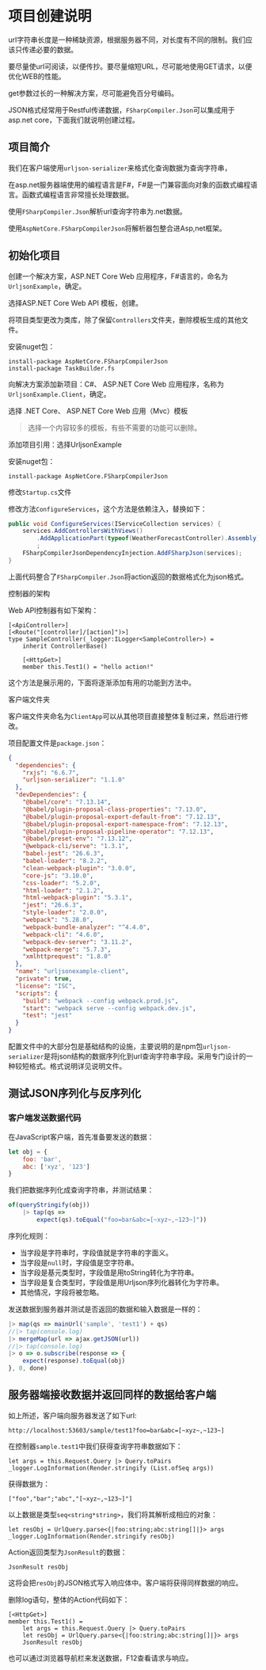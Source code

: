 # 项目创建说明

url字符串长度是一种稀缺资源，根据服务器不同，对长度有不同的限制。我们应该只传递必要的数据。

要尽量使url可阅读，以便传抄。要尽量缩短URL，尽可能地使用GET请求，以便优化WEB的性能。

get参数过长的一种解决方案，尽可能避免百分号编码。

JSON格式经常用于Restful传递数据，`FSharpCompiler.Json`可以集成用于asp.net core，下面我们就说明创建过程。

## 项目简介

我们在客户端使用`urljson-serializer`来格式化查询数据为查询字符串，

在asp.net服务器端使用的编程语言是F#，F#是一门兼容面向对象的函数式编程语言。函数式编程语言非常擅长处理数据。

使用`FSharpCompiler.Json`解析url查询字符串为.net数据。

使用`AspNetCore.FSharpCompilerJson`将解析器包整合进Asp,net框架。



## 初始化项目

创建一个解决方案，ASP.NET Core Web 应用程序，F#语言的，命名为`UrljsonExample`，确定。

选择ASP.NET Core Web API 模板，创建。

将项目类型更改为类库，除了保留`Controllers`文件夹，删除模板生成的其他文件。

安装nuget包：

```
install-package AspNetCore.FSharpCompilerJson
install-package TaskBuilder.fs
```

向解决方案添加新项目：C#、 ASP.NET Core Web 应用程序，名称为`UrljsonExample.Client`，确定。

选择 .NET Core、 ASP.NET Core Web 应用（Mvc）模板

> 选择一个内容较多的模板，有些不需要的功能可以删除。

添加项目引用：选择UrljsonExample

安装nuget包：

```
install-package AspNetCore.FSharpCompilerJson
```

修改`Startup.cs`文件

修改方法`ConfigureServices`，这个方法是依赖注入，替换如下：

```C#
public void ConfigureServices(IServiceCollection services) {
    services.AddControllersWithViews()
        .AddApplicationPart(typeof(WeatherForecastController).Assembly)
        ;
    FSharpCompilerJsonDependencyInjection.AddFSharpJson(services);
}
```

上面代码整合了`FSharpCompiler.Json`将action返回的数据格式化为json格式。

控制器的架构

Web API控制器有如下架构：

```F#
[<ApiController>]
[<Route("[controller]/[action]")>]
type SampleController(_logger:ILogger<SampleController>) =
    inherit ControllerBase()

    [<HttpGet>]
    member this.Test1() = "hello action!"
```

这个方法是展示用的，下面将逐渐添加有用的功能到方法中。

客户端文件夹

客户端文件夹命名为`ClientApp`可以从其他项目直接整体复制过来，然后进行修改。

项目配置文件是`package.json`：

```json
{
  "dependencies": {
    "rxjs": "6.6.7",
    "urljson-serializer": "1.1.0"
  },
  "devDependencies": {
    "@babel/core": "7.13.14",
    "@babel/plugin-proposal-class-properties": "7.13.0",
    "@babel/plugin-proposal-export-default-from": "7.12.13",
    "@babel/plugin-proposal-export-namespace-from": "7.12.13",
    "@babel/plugin-proposal-pipeline-operator": "7.12.13",
    "@babel/preset-env": "7.13.12",
    "@webpack-cli/serve": "1.3.1",
    "babel-jest": "26.6.3",
    "babel-loader": "8.2.2",
    "clean-webpack-plugin": "3.0.0",
    "core-js": "3.10.0",
    "css-loader": "5.2.0",
    "html-loader": "2.1.2",
    "html-webpack-plugin": "5.3.1",
    "jest": "26.6.3",
    "style-loader": "2.0.0",
    "webpack": "5.28.0",
    "webpack-bundle-analyzer": "^4.4.0",
    "webpack-cli": "4.6.0",
    "webpack-dev-server": "3.11.2",
    "webpack-merge": "5.7.3",
    "xmlhttprequest": "1.8.0"
  },
  "name": "urljsonexample-client",
  "private": true,
  "license": "ISC",
  "scripts": {
    "build": "webpack --config webpack.prod.js",
    "start": "webpack serve --config webpack.dev.js",
    "test": "jest"
  }
}
```

配置文件中的大部分包是基础结构的设施，主要说明的是npm包`urljson-serializer`是将json结构的数据序列化到url查询字符串字段。采用专门设计的一种较短格式。格式说明详见说明文件。

## 测试JSON序列化与反序列化

### 客户端发送数据代码

在JavaScript客户端，首先准备要发送的数据：

```js
let obj = {
    foo: 'bar',
    abc: ['xyz', '123']
}
```

我们把数据序列化成查询字符串，并测试结果：

```js
of(queryStringify(obj))
    |> tap(qs =>
        expect(qs).toEqual("foo=bar&abc=[~xyz~,~123~]"))
```

序列化规则：

- 当字段是字符串时，字段值就是字符串的字面义。
- 当字段是`null`时，字段值是空字符串。
- 当字段是基元类型时，字段值是用toString转化为字符串。
- 当字段是复合类型时，字段值是用Urljson序列化器转化为字符串。
- 其他情况，字段将被忽略。

发送数据到服务器并测试是否返回的数据和输入数据是一样的：

```js
|> map(qs => mainUrl('sample', 'test1') + qs)
//|> tap(console.log)
|> mergeMap(url => ajax.getJSON(url))
//|> tap(console.log)
|> o => o.subscribe(response => {
    expect(response).toEqual(obj)
}, 0, done)
```

## 服务器端接收数据并返回同样的数据给客户端

如上所述，客户端向服务器发送了如下url:

```
http://localhost:53603/sample/test1?foo=bar&abc=[~xyz~,~123~]
```

在控制器`sample.test1`中我们获得查询字符串数据如下：

```F#
let args = this.Request.Query |> Query.toPairs
_logger.LogInformation(Render.stringify (List.ofSeq args))
```

获得数据为：

```F#
["foo","bar";"abc","[~xyz~,~123~]"]
```

以上数据是类型`seq<string*string>`，我们将其解析成相应的对象：

```F#
let resObj = UrlQuery.parse<{|foo:string;abc:string[]|}> args
_logger.LogInformation(Render.stringify resObj)
```

Action返回类型为`JsonResult`的数据：

```F#
JsonResult resObj
```

这将会把`resObj`的JSON格式写入响应体中。客户端将获得同样数据的响应。

删除log语句，整体的Action代码如下：

```F#
[<HttpGet>]
member this.Test1() = 
    let args = this.Request.Query |> Query.toPairs
    let resObj = UrlQuery.parse<{|foo:string;abc:string[]|}> args
    JsonResult resObj

```

也可以通过浏览器导航栏来发送数据，F12查看请求与响应。
